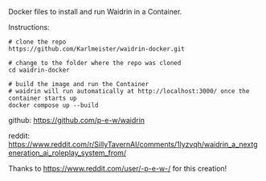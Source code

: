 Docker files to install and run Waidrin in a Container.

Instructions:
```
# clone the repo
https://github.com/Karlmeister/waidrin-docker.git

# change to the folder where the repo was cloned
cd waidrin-docker

# build the image and run the Container
# waidrin will run automatically at http://localhost:3000/ once the container starts up
docker compose up --build
```

github: https://github.com/p-e-w/waidrin

reddit: https://www.reddit.com/r/SillyTavernAI/comments/1lyzvqh/waidrin_a_nextgeneration_ai_roleplay_system_from/

Thanks to https://www.reddit.com/user/-p-e-w-/ for this creation!